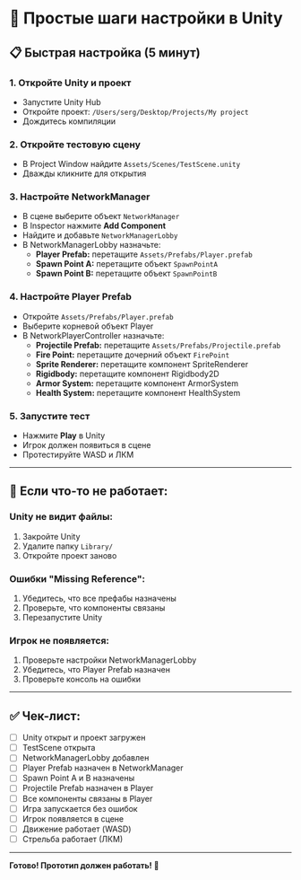 # 🎯 Простые шаги настройки в Unity

## 📋 Быстрая настройка (5 минут)

### 1. **Откройте Unity и проект**
- Запустите Unity Hub
- Откройте проект: `/Users/serg/Desktop/Projeсts/My project`
- Дождитесь компиляции

### 2. **Откройте тестовую сцену**
- В Project Window найдите `Assets/Scenes/TestScene.unity`
- Дважды кликните для открытия

### 3. **Настройте NetworkManager**
- В сцене выберите объект `NetworkManager`
- В Inspector нажмите **Add Component**
- Найдите и добавьте `NetworkManagerLobby`
- В NetworkManagerLobby назначьте:
  - **Player Prefab:** перетащите `Assets/Prefabs/Player.prefab`
  - **Spawn Point A:** перетащите объект `SpawnPointA`
  - **Spawn Point B:** перетащите объект `SpawnPointB`

### 4. **Настройте Player Prefab**
- Откройте `Assets/Prefabs/Player.prefab`
- Выберите корневой объект Player
- В NetworkPlayerController назначьте:
  - **Projectile Prefab:** перетащите `Assets/Prefabs/Projectile.prefab`
  - **Fire Point:** перетащите дочерний объект `FirePoint`
  - **Sprite Renderer:** перетащите компонент SpriteRenderer
  - **Rigidbody:** перетащите компонент Rigidbody2D
  - **Armor System:** перетащите компонент ArmorSystem
  - **Health System:** перетащите компонент HealthSystem

### 5. **Запустите тест**
- Нажмите **Play** в Unity
- Игрок должен появиться в сцене
- Протестируйте WASD и ЛКМ

---

## 🔧 Если что-то не работает:

### Unity не видит файлы:
1. Закройте Unity
2. Удалите папку `Library/`
3. Откройте проект заново

### Ошибки "Missing Reference":
1. Убедитесь, что все префабы назначены
2. Проверьте, что компоненты связаны
3. Перезапустите Unity

### Игрок не появляется:
1. Проверьте настройки NetworkManagerLobby
2. Убедитесь, что Player Prefab назначен
3. Проверьте консоль на ошибки

---

## ✅ Чек-лист:

- [ ] Unity открыт и проект загружен
- [ ] TestScene открыта
- [ ] NetworkManagerLobby добавлен
- [ ] Player Prefab назначен в NetworkManager
- [ ] Spawn Point A и B назначены
- [ ] Projectile Prefab назначен в Player
- [ ] Все компоненты связаны в Player
- [ ] Игра запускается без ошибок
- [ ] Игрок появляется в сцене
- [ ] Движение работает (WASD)
- [ ] Стрельба работает (ЛКМ)

---

**Готово! Прототип должен работать! 🚀** 